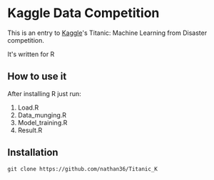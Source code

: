 Kaggle Data Competition
===================================

This is an entry to [Kaggle](https://www.kaggle.com/c/titanic)'s
Titanic: Machine Learning from Disaster competition.

It's written for R 

How to use it
-------------

After installing R just run:
   1. Load.R
   2. Data_munging.R
   3. Model_training.R
   4. Result.R

Installation
------------

    git clone https://github.com/nathan36/Titanic_K



